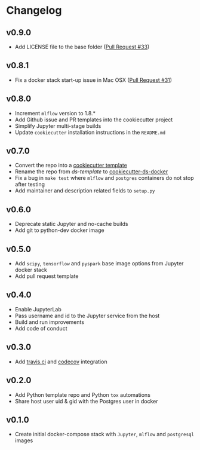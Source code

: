 # Changelog

## v0.9.0

- Add LICENSE file to the base folder ([Pull Request #33](https://github.com/sertansenturk/cookiecutter-ds-docker/pull/33))

## v0.8.1

- Fix a docker stack start-up issue in Mac OSX ([Pull Request #31](https://github.com/sertansenturk/cookiecutter-ds-docker/pull/31))

## v0.8.0

- Increment `mlflow` version to 1.8.*
- Add Github issue and PR templates into the cookiecutter project
- Simplify Jupyter multi-stage builds
- Update `cookiecutter` installation instructions in the `README.md`

## v0.7.0

- Convert the repo into a [cookiecutter template](https://github.com/cookiecutter/cookiecutter)
- Rename the repo from *ds-template* to [cookiecutter-ds-docker](https://github.com/sertansenturk/cookiecutter-ds-docker)
- Fix a bug in `make test` where `mlflow` and `postgres` containers do not stop after testing
- Add maintainer and description related fields to `setup.py`

## v0.6.0

- Deprecate static Jupyter and no-cache builds
- Add git to python-dev docker image

## v0.5.0

- Add `scipy`, `tensorflow` and `pyspark` base image options from Jupyter docker stack
- Add pull request template

## v0.4.0

- Enable JupyterLab
- Pass username and id to the Jupyter service from the host
- Build and run improvements
- Add code of conduct

## v0.3.0

- Add [travis.ci](https://travis-ci.com/github/sertansenturk/cookiecutter-ds-docker) and [codecov](https://codecov.io/gh/sertansenturk/cookiecutter-ds-docker/) integration

## v0.2.0

- Add Python template repo and Python `tox` automations
- Share host user uid & gid with the Postgres user in docker

## v0.1.0

- Create initial docker-compose stack with `Jupyter`, `mlflow` and `postgresql` images
